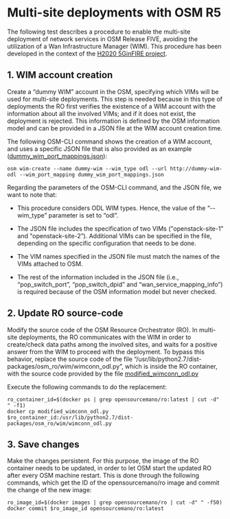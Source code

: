 <!-- TITLE: 5GinFIRE Contributions -->
<!-- SUBTITLE: A summary of 5GinFIRE contributions -->

# Multi-site deployments with OSM R5
The following test describes a procedure to enable the multi-site deployment of network services in OSM Release FIVE, avoiding the utilization of a Wan Infrastructure Manager (WIM). This procedure has been developed in the context of the  [H2020 5GinFIRE project](https://5ginfire.eu).

## 1. WIM account creation 

Create a “dummy WIM” account in the OSM, specifying which VIMs will be used for multi-site deployments. This step is needed because in this type of deployments the RO first verifies the existence of a WIM account with the information about all the involved VIMs; and if it does not exist, the deployment is rejected. This information is defined by the OSM information model and can be provided in a JSON file at the WIM account creation time.

The following OSM-CLI command shows the creation of a WIM account, and uses a specific JSON file that is also provided as an example ([dummy_wim_port_mappings.json](/uploads/contributions-osm-r-5-multi-site/dummy-wim-port-mappings.json "Dummy Wim Port Mappings")):


```text
osm wim-create --name dummy-wim --wim_type odl --url http://dummy-wim-odl --wim_port_mapping dummy_wim_port_mappings.json
```


Regarding the parameters of the OSM-CLI command, and the JSON file, we want to note that:

- This procedure considers ODL WIM types. Hence, the value of the “--wim_type” parameter is set to “odl”. 

- The JSON file includes the specification of two VIMs ("openstack-site-1" and "openstack-site-2”). Additional VIMs can be specified in the file, depending on the specific configuration that needs to be done.

- The VIM names specified in the JSON file must match the names of the VIMs attached to OSM.

- The rest of the information included in the JSON file (i.e., “pop_switch_port”, “pop_switch_dpid” and “wan_service_mapping_info”) is required because of the OSM information model but never checked. 

## 2. Update RO source-code 
Modify the source code of the OSM Resource Orchestrator (RO). In multi-site deployments, the RO communicates with the WIM in order to create/check data paths among the involved sites, and waits for a positive answer from the WIM to proceed with the deployment. To bypass this behavior, replace the source code of the file “/usr/lib/python2.7/dist-packages/osm_ro/wim/wimconn_odl.py”, which is inside the RO container, with the source code provided by the file [modified_wimconn_odl.py](/uploads/contributions-osm-r-5-multi-site/modified-wimconn-odl.py "Modified Wimconn Odl")

Execute the following commands to do the replacement:


```text
ro_container_id=$(docker ps | grep opensourcemano/ro:latest | cut -d" " -f1)
docker cp modified_wimconn_odl.py $ro_container_id:/usr/lib/python2.7/dist-packages/osm_ro/wim/wimconn_odl.py
```


## 3. Save changes
Make the changes persistent. For this purpose, the image of the RO container needs to be updated, in order to let OSM start the updated RO after every OSM machine restart. This is done through the following commands, which get the ID of the opensourcemano/ro image and commit the change of the new image:


```text
ro_image_id=$(docker images | grep opensourcemano/ro | cut -d" " -f50) 
docker commit $ro_image_id opensourcemano/ro:latest
```
